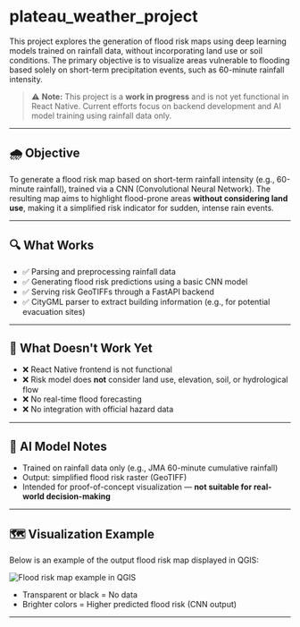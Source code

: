 # plateau_weather_project

This project explores the generation of flood risk maps using deep learning models trained on rainfall data, without incorporating land use or soil conditions. The primary objective is to visualize areas vulnerable to flooding based solely on short-term precipitation events, such as 60-minute rainfall intensity.

> ⚠️ **Note:** This project is a **work in progress** and is not yet functional in React Native. Current efforts focus on backend development and AI model training using rainfall data only.

---

## 🌧️ Objective

To generate a flood risk map based on short-term rainfall intensity (e.g., 60-minute rainfall), trained via a CNN (Convolutional Neural Network). The resulting map aims to highlight flood-prone areas **without considering land use**, making it a simplified risk indicator for sudden, intense rain events.

---

## 🔍 What Works

- ✅ Parsing and preprocessing rainfall data
- ✅ Generating flood risk predictions using a basic CNN model
- ✅ Serving risk GeoTIFFs through a FastAPI backend
- ✅ CityGML parser to extract building information (e.g., for potential evacuation sites)

---

## 🚧 What Doesn't Work Yet

- ❌ React Native frontend is not functional
- ❌ Risk model does **not** consider land use, elevation, soil, or hydrological flow
- ❌ No real-time flood forecasting
- ❌ No integration with official hazard data

---

## 🧠 AI Model Notes

- Trained on rainfall data only (e.g., JMA 60-minute cumulative rainfall)
- Output: simplified flood risk raster (GeoTIFF)
- Intended for proof-of-concept visualization — **not suitable for real-world decision-making**

---

## 🗺️ Visualization Example

Below is an example of the output flood risk map displayed in QGIS:

![Flood risk map example in QGIS](docs/images/risk_map.png)

- Transparent or black = No data
- Brighter colors = Higher predicted flood risk (CNN output)

---

